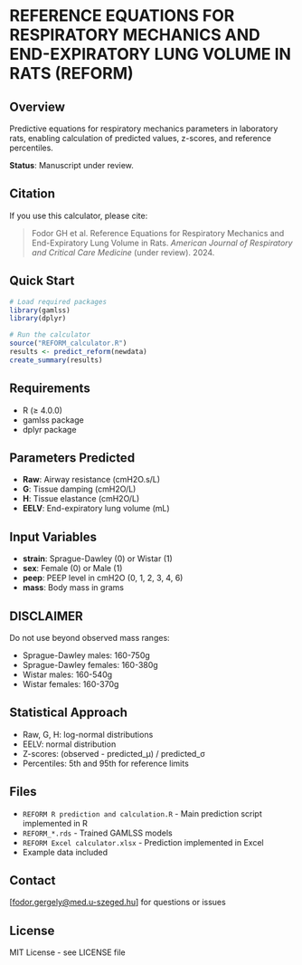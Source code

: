 # REFERENCE EQUATIONS FOR RESPIRATORY MECHANICS AND END-EXPIRATORY LUNG VOLUME IN RATS (REFORM)

## Overview
Predictive equations for respiratory mechanics parameters in laboratory rats, enabling calculation of predicted values, z-scores, and reference percentiles.

**Status**: Manuscript under review.

## Citation
If you use this calculator, please cite:
> Fodor GH et al. Reference Equations for Respiratory Mechanics and End-Expiratory Lung Volume in Rats. *American Journal of Respiratory and Critical Care Medicine* (under review). 2024.

## Quick Start
```r
# Load required packages
library(gamlss)
library(dplyr)

# Run the calculator
source("REFORM_calculator.R")
results <- predict_reform(newdata)
create_summary(results)
```

## Requirements
- R (≥ 4.0.0)  
- gamlss package
- dplyr package

## Parameters Predicted
- **Raw**: Airway resistance (cmH2O.s/L)
- **G**: Tissue damping (cmH2O/L)  
- **H**: Tissue elastance (cmH2O/L)
- **EELV**: End-expiratory lung volume (mL)

## Input Variables
- **strain**: Sprague-Dawley (0) or Wistar (1)
- **sex**: Female (0) or Male (1)
- **peep**: PEEP level in cmH2O (0, 1, 2, 3, 4, 6)
- **mass**: Body mass in grams

## DISCLAIMER
Do not use beyond observed mass ranges:
- Sprague-Dawley males: 160-750g
- Sprague-Dawley females: 160-380g
- Wistar males: 160-540g  
- Wistar females: 160-370g

## Statistical Approach
- Raw, G, H: log-normal distributions
- EELV: normal distribution
- Z-scores: (observed - predicted_μ) / predicted_σ
- Percentiles: 5th and 95th for reference limits

## Files
- `REFORM R prediction and calculation.R` - Main prediction script implemented in R
- `REFORM_*.rds` - Trained GAMLSS models
- `REFORM Excel calculator.xlsx` - Prediction implemented in Excel
- Example data included

## Contact
[fodor.gergely@med.u-szeged.hu] for questions or issues

## License
MIT License - see LICENSE file
